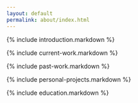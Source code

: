 ```yaml
---
layout: default
permalink: about/index.html
---
```


{% include introduction.markdown %}

{% include current-work.markdown %}

{% include past-work.markdown %}

{% include personal-projects.markdown %}

{% include education.markdown %}
